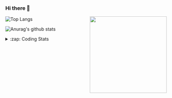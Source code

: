 ### Hi there 👋

<!--
**tao8687/tao8687** is a ✨ _special_ ✨ repository because its `README.md` (this file) appears on your GitHub profile.

Here are some ideas to get you started:

- 🔭 I’m currently working on ...
- 🌱 I’m currently learning ...
- 👯 I’m looking to collaborate on ...
- 🤔 I’m looking for help with ...
- 💬 Ask me about ...
- 📫 How to reach me: ...
- 😄 Pronouns: ...
- ⚡ Fun fact: ...
-->

<img align='right' src="https://media.giphy.com/media/M9gbBd9nbDrOTu1Mqx/giphy.gif" width="240">

  
![Top Langs](https://github-readme-stats.vercel.app/api/top-langs/?username=tao8687&layout=compact&title_color=23238E&text_color=A67D3D)

![Anurag's github stats](https://github-readme-stats.vercel.app/api?username=tao8687&show_icons=true&&text_color=A67D3D&title_color=23238E&show_icons=false&count_private=true&hide=stars)

<details>
  <summary>:zap: Coding Stats</summary>
  <br>
    
<!--START_SECTION:waka-->

```txt
From: 04 November 2024 - To: 11 November 2024

C++          2 hrs 47 mins   ██████▓░░░░░░░░░░░░░░░░░░   26.59 %
Other        2 hrs 32 mins   ██████░░░░░░░░░░░░░░░░░░░   24.19 %
CMake        2 hrs 6 mins    █████░░░░░░░░░░░░░░░░░░░░   20.05 %
Bash         1 hr 10 mins    ██▓░░░░░░░░░░░░░░░░░░░░░░   11.26 %
C            33 mins         █▒░░░░░░░░░░░░░░░░░░░░░░░   05.39 %
```

<!--END_SECTION:waka-->
</details>
